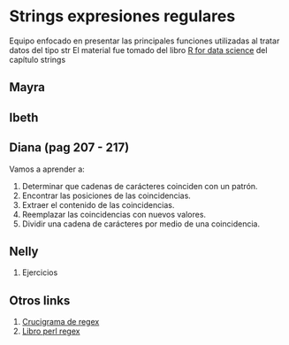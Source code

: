 # Strings expresiones regulares  
Equipo enfocado en presentar las principales funciones utilizadas al tratar datos del tipo str 
El material fue tomado del libro [R for data science](https://r4ds.had.co.nz/) del capítulo strings  

## Mayra  
## Ibeth   

## Diana (pag 207 - 217)
Vamos a aprender a:
1. Determinar que cadenas de carácteres coinciden con un patrón.
2. Encontrar las posiciones de las coincidencias.
3. Extraer el contenido de las coincidencias.
4. Reemplazar las coincidencias con nuevos valores.
5. Dividir una cadena de carácteres por medio de una coincidencia.

## Nelly  
1. Ejercicios 
## Otros links
1. [Crucigrama de regex](https://regexcrossword.com/challenges/beginner/puzzles/1)
2. [Libro perl regex](https://catonmat.net/perl-one-liners-explained-part-six)
